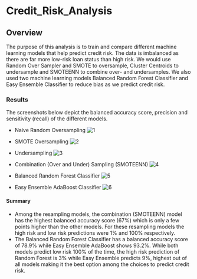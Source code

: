 # Credit_Risk_Analysis

## Overview
The purpose of this analysis is to train and compare different machine learning models that help predict credit risk. The data is imbalanced as there are far more low-risk loan status than high risk. We would use Random Over Sampler and SMOTE to oversample, Cluster Centroids to undersample and SMOTEENN to combine over- and undersamples. We also used two machine learning models Balanced Random Forest Classifier and Easy Ensemble Classifier to reduce bias as we predict credit risk.  

### Results

The screenshots below depict the balanced accuracy score, precision and sensitivity (recall) of the different models.

- Naive Random Oversampling
 ![1](https://user-images.githubusercontent.com/92958091/156004426-a4f65d9f-7829-4b30-a750-edb27e0ee167.png)

- SMOTE Oversampling
![2](https://user-images.githubusercontent.com/92958091/156005059-4b9c4311-e44a-481b-b812-96b88e048de7.png)

- Undersampling
![3](https://user-images.githubusercontent.com/92958091/156005240-c9590619-10f1-4535-b25c-ca4b7ab584ef.png)

- Combination (Over and Under) Sampling (SMOTEENN)
 ![4](https://user-images.githubusercontent.com/92958091/156005408-2f5f6881-6fc0-436a-a45d-9f9e9d8a783a.png)

- Balanced Random Forest Classifier
![5](https://user-images.githubusercontent.com/92958091/156005580-5c67b6d9-ed00-463c-817c-cd1ae5950528.png)

- Easy Ensemble AdaBoost Classifier
![6](https://user-images.githubusercontent.com/92958091/156005828-203f3625-20e1-49d5-a5e5-c597a7a31263.png)

#### Summary
- Among the resampling models, the combination (SMOTEENN) model has the highest balanced accuracy score (67%) which is only a few points higher than the other models. For these resampling models the high risk and low risk predictions were 1% and 100% respectively. 
- The Balanced Random Forest Classifier has a balanced accuracy score of 78.9% while Easy Ensemble AdaBoost shows 93.2%. While both models predict low risk 100% of the time, the high risk prediction of Random Forest is 3% while Easy Ensemble predicts 9%, highest out of all models making it the best option among the choices to predict credit risk.
